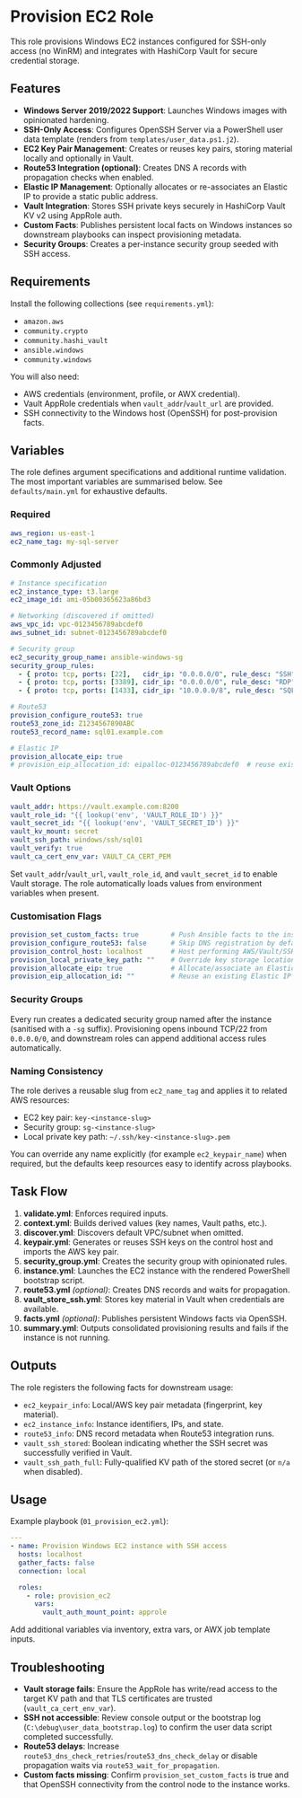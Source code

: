 # Provision EC2 Role

This role provisions Windows EC2 instances configured for SSH-only access (no WinRM) and integrates with HashiCorp Vault for secure credential storage.

## Features

- **Windows Server 2019/2022 Support**: Launches Windows images with opinionated hardening.
- **SSH-Only Access**: Configures OpenSSH Server via a PowerShell user data template (renders from `templates/user_data.ps1.j2`).
- **EC2 Key Pair Management**: Creates or reuses key pairs, storing material locally and optionally in Vault.
- **Route53 Integration (optional)**: Creates DNS A records with propagation checks when enabled.
- **Elastic IP Management**: Optionally allocates or re-associates an Elastic IP to provide a static public address.
- **Vault Integration**: Stores SSH private keys securely in HashiCorp Vault KV v2 using AppRole auth.
- **Custom Facts**: Publishes persistent local facts on Windows instances so downstream playbooks can inspect provisioning metadata.
- **Security Groups**: Creates a per-instance security group seeded with SSH access.

## Requirements

Install the following collections (see `requirements.yml`):

- `amazon.aws`
- `community.crypto`
- `community.hashi_vault`
- `ansible.windows`
- `community.windows`

You will also need:

- AWS credentials (environment, profile, or AWX credential).
- Vault AppRole credentials when `vault_addr`/`vault_url` are provided.
- SSH connectivity to the Windows host (OpenSSH) for post-provision facts.

## Variables

The role defines argument specifications and additional runtime validation. The most important variables are summarised below. See `defaults/main.yml` for exhaustive defaults.

### Required

```yaml
aws_region: us-east-1
ec2_name_tag: my-sql-server
```

### Commonly Adjusted

```yaml
# Instance specification
ec2_instance_type: t3.large
ec2_image_id: ami-05b00365623a86bd3

# Networking (discovered if omitted)
aws_vpc_id: vpc-0123456789abcdef0
aws_subnet_id: subnet-0123456789abcdef0

# Security group
ec2_security_group_name: ansible-windows-sg
security_group_rules:
  - { proto: tcp, ports: [22],   cidr_ip: "0.0.0.0/0", rule_desc: "SSH" }
  - { proto: tcp, ports: [3389], cidr_ip: "0.0.0.0/0", rule_desc: "RDP" }
  - { proto: tcp, ports: [1433], cidr_ip: "10.0.0.0/8", rule_desc: "SQL" }

# Route53
provision_configure_route53: true
route53_zone_id: Z1234567890ABC
route53_record_name: sql01.example.com

# Elastic IP
provision_allocate_eip: true
# provision_eip_allocation_id: eipalloc-0123456789abcdef0  # reuse existing allocation
```

### Vault Options

```yaml
vault_addr: https://vault.example.com:8200
vault_role_id: "{{ lookup('env', 'VAULT_ROLE_ID') }}"
vault_secret_id: "{{ lookup('env', 'VAULT_SECRET_ID') }}"
vault_kv_mount: secret
vault_ssh_path: windows/ssh/sql01
vault_verify: true
vault_ca_cert_env_var: VAULT_CA_CERT_PEM
```

Set `vault_addr`/`vault_url`, `vault_role_id`, and `vault_secret_id` to enable Vault storage. The role automatically loads values from environment variables when present.

### Customisation Flags

```yaml
provision_set_custom_facts: true        # Push Ansible facts to the instance
provision_configure_route53: false      # Skip DNS registration by default
provision_control_host: localhost       # Host performing AWS/Vault/SSH key actions
provision_local_private_key_path: ""    # Override key storage location
provision_allocate_eip: true            # Allocate/associate an Elastic IP
provision_eip_allocation_id: ""         # Reuse an existing Elastic IP allocation (optional)
```

### Security Groups

Every run creates a dedicated security group named after the instance (sanitised with a `-sg` suffix). Provisioning opens inbound TCP/22 from `0.0.0.0/0`, and downstream roles can append additional access rules automatically.

### Naming Consistency

The role derives a reusable slug from `ec2_name_tag` and applies it to related AWS resources:

- EC2 key pair: `key-<instance-slug>`
- Security group: `sg-<instance-slug>`
- Local private key path: `~/.ssh/key-<instance-slug>.pem`

You can override any name explicitly (for example `ec2_keypair_name`) when required, but the defaults keep resources easy to identify across playbooks.

## Task Flow

1. **validate.yml**: Enforces required inputs.
2. **context.yml**: Builds derived values (key names, Vault paths, etc.).
3. **discover.yml**: Discovers default VPC/subnet when omitted.
4. **keypair.yml**: Generates or reuses SSH keys on the control host and imports the AWS key pair.
5. **security_group.yml**: Creates the security group with opinionated rules.
6. **instance.yml**: Launches the EC2 instance with the rendered PowerShell bootstrap script.
7. **route53.yml** *(optional)*: Creates DNS records and waits for propagation.
8. **vault_store_ssh.yml**: Stores key material in Vault when credentials are available.
9. **facts.yml** *(optional)*: Publishes persistent Windows facts via OpenSSH.
10. **summary.yml**: Outputs consolidated provisioning results and fails if the instance is not running.

## Outputs

The role registers the following facts for downstream usage:

- `ec2_keypair_info`: Local/AWS key pair metadata (fingerprint, key material).
- `ec2_instance_info`: Instance identifiers, IPs, and state.
- `route53_info`: DNS record metadata when Route53 integration runs.
- `vault_ssh_stored`: Boolean indicating whether the SSH secret was successfully verified in Vault.
- `vault_ssh_path_full`: Fully-qualified KV path of the stored secret (or `n/a` when disabled).

## Usage

Example playbook (`01_provision_ec2.yml`):

```yaml
---
- name: Provision Windows EC2 instance with SSH access
  hosts: localhost
  gather_facts: false
  connection: local

  roles:
    - role: provision_ec2
      vars:
        vault_auth_mount_point: approle
```

Add additional variables via inventory, extra vars, or AWX job template inputs.

## Troubleshooting

- **Vault storage fails**: Ensure the AppRole has write/read access to the target KV path and that TLS certificates are trusted (`vault_ca_cert_env_var`).
- **SSH not accessible**: Review console output or the bootstrap log (`C:\debug\user_data_bootstrap.log`) to confirm the user data script completed successfully.
- **Route53 delays**: Increase `route53_dns_check_retries`/`route53_dns_check_delay` or disable propagation waits via `route53_wait_for_propagation`.
- **Custom facts missing**: Confirm `provision_set_custom_facts` is true and that OpenSSH connectivity from the control node to the instance works.
